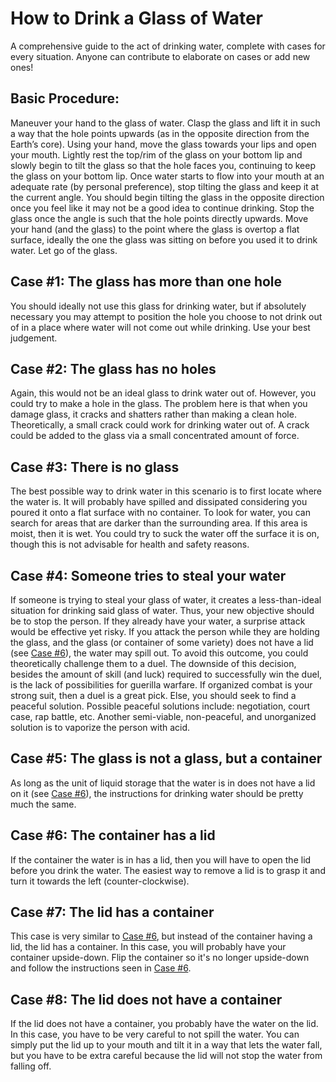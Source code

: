 # How to Drink a Glass of Water
A comprehensive guide to the act of drinking water, complete with cases for every situation. Anyone can contribute to elaborate on cases or add new ones!

## Basic Procedure:
Maneuver your hand to the glass of water. Clasp the glass and lift it in such a way that the hole points upwards (as in the opposite direction from the Earth’s core). Using your hand, move the glass towards your lips and open your mouth. Lightly rest the top/rim of the glass on your bottom lip and slowly begin to tilt the glass so that the hole faces you, continuing to keep the glass on your bottom lip. Once water starts to flow into your mouth at an adequate rate (by personal preference), stop tilting the glass and keep it at the current angle. You should begin tilting the glass in the opposite direction once you feel like it may not be a good idea to continue drinking. Stop the glass once the angle is such that the hole points directly upwards. Move your hand (and the glass) to the point where the glass is overtop a flat surface, ideally the one the glass was sitting on before you used it to drink water. Let go of the glass.

## Case #1: The glass has more than one hole
You should ideally not use this glass for drinking water, but if absolutely necessary you may attempt to position the hole you choose to not drink out of in a place where water will not come out while drinking. Use your best judgement.

## Case #2: The glass has no holes
Again, this would not be an ideal glass to drink water out of. However, you could try to make a hole in the glass. The problem here is that when you damage glass, it cracks and shatters rather than making a clean hole. Theoretically, a small crack could work for drinking water out of. A crack could be added to the glass via a small concentrated amount of force.

## Case #3: There is no glass
The best possible way to drink water in this scenario is to first locate where the water is. It will probably have spilled and dissipated considering you poured it onto a flat surface with no container. To look for water, you can search for areas that are darker than the surrounding area. If this area is moist, then it is wet. You could try to suck the water off the surface it is on, though this is not advisable for health and safety reasons.

## Case #4: Someone tries to steal your water
If someone is trying to steal your glass of water, it creates a less-than-ideal situation for drinking said glass of water. Thus, your new objective should be to stop the person. If they already have your water, a surprise attack would be effective yet risky. If you attack the person while they are holding the glass, and the glass (or container of some variety) does not have a lid (see [Case #6](#case-6-the-container-has-a-lid)), the water may spill out. To avoid this outcome, you could theoretically challenge them to a duel. The downside of this decision, besides the amount of skill (and luck) required to successfully win the duel, is the lack of possibilities for guerilla warfare. If organized combat is your strong suit, then a duel is a great pick. Else, you should seek to find a peaceful solution. Possible peaceful solutions include: negotiation, court case, rap battle, etc. Another semi-viable, non-peaceful, and unorganized solution is to vaporize the person with acid.

## Case #5: The glass is not a glass, but a container
As long as the unit of liquid storage that the water is in does not have a lid on it (see [Case #6](#case-6-the-container-has-a-lid)), the instructions for drinking water should be pretty much the same.

## Case #6: The container has a lid
If the container the water is in has a lid, then you will have to open the lid before you drink the water. The easiest way to remove a lid is to grasp it and turn it towards the left (counter-clockwise).

## Case #7: The lid has a container
This case is very similar to [Case #6](#case-6-the-container-has-a-lid), but instead of the container having a lid, the lid has a container. In this case, you will probably have your container upside-down. Flip the container so it's no longer upside-down and follow the instructions seen in [Case #6](#case-6-the-container-has-a-lid).

## Case #8: The lid does not have a container
If the lid does not have a container, you probably have the water on the lid. In this case, you have to be very careful to not spill the water. You can simply put the lid up to your mouth and tilt it in a way that lets the water fall, but you have to be extra careful because the lid will not stop the water from falling off.
